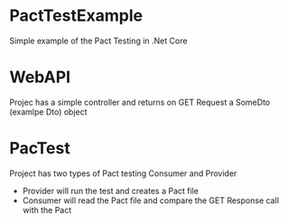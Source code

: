 # PactTestExample
Simple example of the Pact Testing in .Net Core

# WebAPI
Projec has a simple controller and returns on GET Request a SomeDto (examlpe Dto) object

# PacTest
Project has two types of Pact testing Consumer and Provider

- Provider will run the test and creates a Pact file
- Consumer will read the Pact file and compare the GET Response call with the Pact
